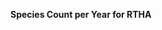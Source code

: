 
<span><span><p dir="auto"><strong>Species Count per Year for RTHA</strong></p></span></span><canvas height="0" width="0" style="display: block; box-sizing: border-box; height: 0px; width: 0px;"></canvas>
